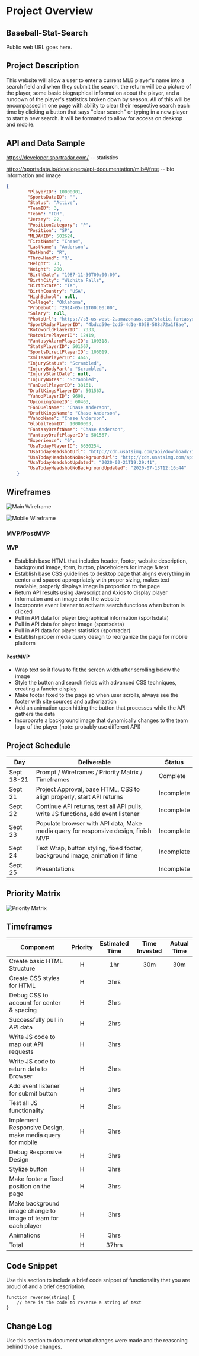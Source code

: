 # Project Overview

## Baseball-Stat-Search

Public web URL goes here.

## Project Description

This website will allow a user to enter a current MLB player's name into a search field and when they submit the search, the return will be a picture of the player, some basic biographical information about the player, and a rundown of the player's statistics broken down by season. All of this will be encompassed in one page with ability to clear their respective search each time by clicking a button that says "clear search" or typing in a new player to start a new search. It will be formatted to allow for access on desktop and mobile.

## API and Data Sample

https://developer.sportradar.com/ -- statistics

https://sportsdata.io/developers/api-documentation/mlb#/free -- bio information and image

```json 
{
        "PlayerID": 10000001,
        "SportsDataID": "",
        "Status": "Active",
        "TeamID": 3,
        "Team": "TOR",
        "Jersey": 22,
        "PositionCategory": "P",
        "Position": "SP",
        "MLBAMID": 502624,
        "FirstName": "Chase",
        "LastName": "Anderson",
        "BatHand": "R",
        "ThrowHand": "R",
        "Height": 73,
        "Weight": 200,
        "BirthDate": "1987-11-30T00:00:00",
        "BirthCity": "Wichita Falls",
        "BirthState": "TX",
        "BirthCountry": "USA",
        "HighSchool": null,
        "College": "Oklahoma",
        "ProDebut": "2014-05-11T00:00:00",
        "Salary": null,
        "PhotoUrl": "https://s3-us-west-2.amazonaws.com/static.fantasydata.com/headshots/mlb/low-res/10000001.png",
        "SportRadarPlayerID": "4bdcd59e-2cd5-4d1e-8058-588a72a1f8ae",
        "RotoworldPlayerID": 7333,
        "RotoWirePlayerID": 12419,
        "FantasyAlarmPlayerID": 100318,
        "StatsPlayerID": 501567,
        "SportsDirectPlayerID": 106019,
        "XmlTeamPlayerID": 4645,
        "InjuryStatus": "Scrambled",
        "InjuryBodyPart": "Scrambled",
        "InjuryStartDate": null,
        "InjuryNotes": "Scrambled",
        "FanDuelPlayerID": 38161,
        "DraftKingsPlayerID": 501567,
        "YahooPlayerID": 9698,
        "UpcomingGameID": 60463,
        "FanDuelName": "Chase Anderson",
        "DraftKingsName": "Chase Anderson",
        "YahooName": "Chase Anderson",
        "GlobalTeamID": 10000003,
        "FantasyDraftName": "Chase Anderson",
        "FantasyDraftPlayerID": 501567,
        "Experience": "6",
        "UsaTodayPlayerID": 6630254,
        "UsaTodayHeadshotUrl": "http://cdn.usatsimg.com/api/download/?imageID=14076551",
        "UsaTodayHeadshotNoBackgroundUrl": "http://cdn.usatsimg.com/api/download/?imageID=14510439",
        "UsaTodayHeadshotUpdated": "2020-02-21T19:29:41",
        "UsaTodayHeadshotNoBackgroundUpdated": "2020-07-13T12:16:44"
    }
```
    

## Wireframes
![Main Wireframe](https://github.com/corysmith1522/Baseball-Stat-Search/blob/master/website_files/Homepage.png)

![Mobile Wireframe](https://github.com/corysmith1522/Baseball-Stat-Search/blob/master/website_files/Mobile%20Homepage.png)


### MVP/PostMVP  

#### MVP 

- Establish base HTML that includes header, footer, website description, background image, form, button, placeholders for image & text 
- Establish base CSS guidelines to desktop page that aligns everything in center and spaced appropriately with proper sizing, makes text readable, properly displays image in proportion to the page
- Return API results using Javascript and Axios to display player information and an image onto the website
- Incorporate event listener to activate search functions when button is clicked
- Pull in API data for player biographical information (sportsdata)
- Pull in API data for player image (sportsdata)
- Pull in API data for player statistics (sportradar)
- Establish proper media query design to reorganize the page for mobile platform

#### PostMVP  

- Wrap text so it flows to fit the screen width after scrolling below the image
- Style the button and search fields with advanced CSS techniques, creating a fancier display
- Make footer fixed to the page so when user scrolls, always see the footer with site sources and authorization
- Add an animation upon hitting the button that processes while the API gathers the data
- Incorporate a background image that dynamically changes to the team logo of the player (note: probably use different API)

## Project Schedule

|  Day | Deliverable | Status
|---|---| ---|
|Sept 18-21| Prompt / Wireframes / Priority Matrix / Timeframes | Complete
|Sept 21| Project Approval, base HTML, CSS to align properly, start API returns | Incomplete
|Sept 22| Continue API returns, test all API pulls, write JS functions, add event listener | Incomplete
|Sept 23| Populate browser with API data, Make media query for responsive design, finish MVP | Incomplete
|Sept 24| Text Wrap, button styling, fixed footer, background image, animation if time | Incomplete
|Sept 25| Presentations | Incomplete

## Priority Matrix

![Priority Matrix](https://github.com/corysmith1522/Baseball-Stat-Search/blob/master/website_files/Time%20Matrix.png)


## Timeframes

| Component | Priority | Estimated Time | Time Invested | Actual Time |
| --- | :---: |  :---: | :---: | :---: |
| Create basic HTML Structure | H | 1hr| 30m | 30m |
| Create CSS styles for HTML | H | 3hrs|  |  |
| Debug CSS to account for center & spacing | H | 3hrs|  |  |
| Successfully pull in API data | H | 2hrs|  |  |
| Write JS code to map out API requests | H | 3hrs|  |  |
| Write JS code to return data to Browser | H | 3hrs|  |  |
| Add event listener for submit button | H | 1hrs|  |  |
| Test all JS functionality | H | 3hrs|  |  |
| Implement Responsive Design, make media query for mobile | H | 3hrs|  |  |
| Debug Responsive Design | H | 3hrs|  |  |
| Stylize button | H | 3hrs|  |  |
| Make footer a fixed position on the page | H | 3hrs|  |  |
| Make background image change to image of team for each player | H | 3hrs|  |  |
| Animations | H | 3hrs|  |  |
| Total | H | 37hrs|  |  |

## Code Snippet

Use this section to include a brief code snippet of functionality that you are proud of and a brief description.  

```
function reverse(string) {
	// here is the code to reverse a string of text
}
```

## Change Log
 Use this section to document what changes were made and the reasoning behind those changes.

